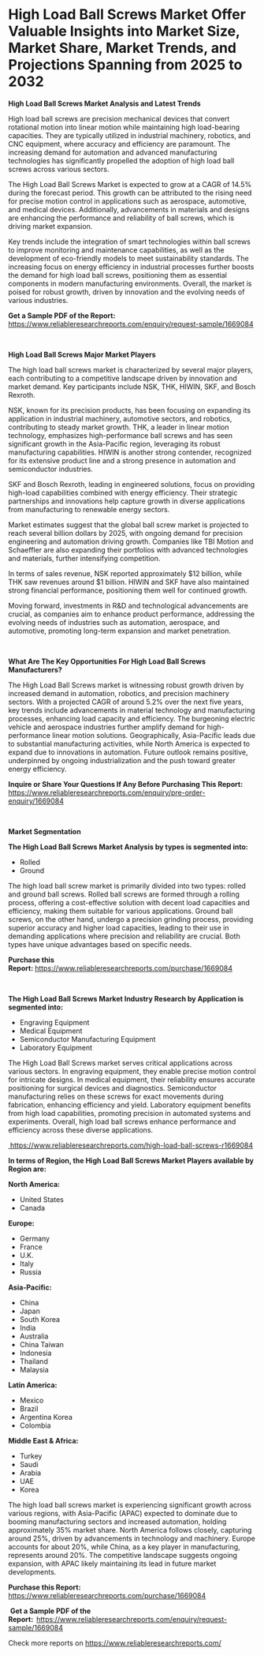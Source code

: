 <p><h1>High Load Ball Screws Market Offer Valuable Insights into Market Size, Market Share, Market Trends, and Projections Spanning from 2025 to 2032</h1></p><p><strong>High Load Ball Screws Market Analysis and Latest Trends</strong></p>
<p><p>High load ball screws are precision mechanical devices that convert rotational motion into linear motion while maintaining high load-bearing capacities. They are typically utilized in industrial machinery, robotics, and CNC equipment, where accuracy and efficiency are paramount. The increasing demand for automation and advanced manufacturing technologies has significantly propelled the adoption of high load ball screws across various sectors.</p><p>The High Load Ball Screws Market is expected to grow at a CAGR of 14.5% during the forecast period. This growth can be attributed to the rising need for precise motion control in applications such as aerospace, automotive, and medical devices. Additionally, advancements in materials and designs are enhancing the performance and reliability of ball screws, which is driving market expansion. </p><p>Key trends include the integration of smart technologies within ball screws to improve monitoring and maintenance capabilities, as well as the development of eco-friendly models to meet sustainability standards. The increasing focus on energy efficiency in industrial processes further boosts the demand for high load ball screws, positioning them as essential components in modern manufacturing environments. Overall, the market is poised for robust growth, driven by innovation and the evolving needs of various industries.</p></p>
<p><strong>Get a Sample PDF of the Report:&nbsp;</strong> <a href="https://www.reliableresearchreports.com/enquiry/request-sample/1669084?utm_campaign=2224&utm_medium=2&utm_source=Github&utm_content=ia&utm_term=02032025&utm_id=high-load-ball-screws">https://www.reliableresearchreports.com/enquiry/request-sample/1669084</a></p>
<p>&nbsp;</p>
<p><strong>High Load Ball Screws Major Market Players</strong></p>
<p><p>The high load ball screws market is characterized by several major players, each contributing to a competitive landscape driven by innovation and market demand. Key participants include NSK, THK, HIWIN, SKF, and Bosch Rexroth. </p><p>NSK, known for its precision products, has been focusing on expanding its application in industrial machinery, automotive sectors, and robotics, contributing to steady market growth. THK, a leader in linear motion technology, emphasizes high-performance ball screws and has seen significant growth in the Asia-Pacific region, leveraging its robust manufacturing capabilities. HIWIN is another strong contender, recognized for its extensive product line and a strong presence in automation and semiconductor industries. </p><p>SKF and Bosch Rexroth, leading in engineered solutions, focus on providing high-load capabilities combined with energy efficiency. Their strategic partnerships and innovations help capture growth in diverse applications from manufacturing to renewable energy sectors. </p><p>Market estimates suggest that the global ball screw market is projected to reach several billion dollars by 2025, with ongoing demand for precision engineering and automation driving growth. Companies like TBI Motion and Schaeffler are also expanding their portfolios with advanced technologies and materials, further intensifying competition.</p><p>In terms of sales revenue, NSK reported approximately $12 billion, while THK saw revenues around $1 billion. HIWIN and SKF have also maintained strong financial performance, positioning them well for continued growth. </p><p>Moving forward, investments in R&D and technological advancements are crucial, as companies aim to enhance product performance, addressing the evolving needs of industries such as automation, aerospace, and automotive, promoting long-term expansion and market penetration.</p></p>
<p>&nbsp;</p>
<p><strong>What Are The Key Opportunities For High Load Ball Screws Manufacturers?</strong></p>
<p><p>The High Load Ball Screws market is witnessing robust growth driven by increased demand in automation, robotics, and precision machinery sectors. With a projected CAGR of around 5.2% over the next five years, key trends include advancements in material technology and manufacturing processes, enhancing load capacity and efficiency. The burgeoning electric vehicle and aerospace industries further amplify demand for high-performance linear motion solutions. Geographically, Asia-Pacific leads due to substantial manufacturing activities, while North America is expected to expand due to innovations in automation. Future outlook remains positive, underpinned by ongoing industrialization and the push toward greater energy efficiency.</p></p>
<p><strong>Inquire or Share Your Questions If Any Before Purchasing This Report:</strong> <a href="https://www.reliableresearchreports.com/enquiry/pre-order-enquiry/1669084?utm_campaign=2224&utm_medium=2&utm_source=Github&utm_content=ia&utm_term=02032025&utm_id=high-load-ball-screws">https://www.reliableresearchreports.com/enquiry/pre-order-enquiry/1669084</a></p>
<p>&nbsp;</p>
<p><strong>Market Segmentation</strong></p>
<p><strong>The High Load Ball Screws Market Analysis by types is segmented into:</strong></p>
<p><ul><li>Rolled</li><li>Ground</li></ul></p>
<p><p>The high load ball screw market is primarily divided into two types: rolled and ground ball screws. Rolled ball screws are formed through a rolling process, offering a cost-effective solution with decent load capacities and efficiency, making them suitable for various applications. Ground ball screws, on the other hand, undergo a precision grinding process, providing superior accuracy and higher load capacities, leading to their use in demanding applications where precision and reliability are crucial. Both types have unique advantages based on specific needs.</p></p>
<p><strong>Purchase this Report:&nbsp;</strong><a href="https://www.reliableresearchreports.com/purchase/1669084?utm_campaign=2224&utm_medium=2&utm_source=Github&utm_content=ia&utm_term=02032025&utm_id=high-load-ball-screws">https://www.reliableresearchreports.com/purchase/1669084</a></p>
<p>&nbsp;</p>
<p><strong>The High Load Ball Screws Market Industry Research by Application is segmented into:</strong></p>
<p><ul><li>Engraving Equipment</li><li>Medical Equipment</li><li>Semiconductor Manufacturing Equipment</li><li>Laboratory Equipment</li></ul></p>
<p><p>The High Load Ball Screws market serves critical applications across various sectors. In engraving equipment, they enable precise motion control for intricate designs. In medical equipment, their reliability ensures accurate positioning for surgical devices and diagnostics. Semiconductor manufacturing relies on these screws for exact movements during fabrication, enhancing efficiency and yield. Laboratory equipment benefits from high load capabilities, promoting precision in automated systems and experiments. Overall, high load ball screws enhance performance and efficiency across these diverse applications.</p></p>
<p><a href="https://www.reliableresearchreports.com/high-load-ball-screws-r1669084?utm_campaign=2224&utm_medium=2&utm_source=Github&utm_content=ia&utm_term=02032025&utm_id=high-load-ball-screws">&nbsp;https://www.reliableresearchreports.com/high-load-ball-screws-r1669084</a></p>
<p><strong>In terms of Region, the High Load Ball Screws Market Players available by Region are:</strong></p>
<p>
    <p> <strong> North America: </strong>
        <ul>
            <li>United States</li>
            <li>Canada</li>
        </ul>
        </p> 
    <p> <strong> Europe: </strong>
        <ul>
            <li>Germany</li>
            <li>France</li>
            <li>U.K.</li>
            <li>Italy</li>
            <li>Russia</li>
        </ul>
        </p> 
    <p> <strong> Asia-Pacific: </strong>
        <ul>
            <li>China</li>
            <li>Japan</li>
            <li>South Korea</li>
            <li>India</li>
            <li>Australia</li>
            <li>China Taiwan</li>
            <li>Indonesia</li>
            <li>Thailand</li>
            <li>Malaysia</li>
        </ul>
        </p> 
    <p> <strong> Latin America: </strong>
        <ul>
            <li>Mexico</li>
            <li>Brazil</li>
            <li>Argentina Korea</li>
            <li>Colombia</li>
        </ul>
        </p> 
    <p> <strong> Middle East & Africa: </strong>
        <ul>
            <li>Turkey</li>
            <li>Saudi</li>
            <li>Arabia</li>
            <li>UAE</li>
            <li>Korea</li>
        </ul>
    </p>
    </p>
<p><p>The high load ball screws market is experiencing significant growth across various regions, with Asia-Pacific (APAC) expected to dominate due to booming manufacturing sectors and increased automation, holding approximately 35% market share. North America follows closely, capturing around 25%, driven by advancements in technology and machinery. Europe accounts for about 20%, while China, as a key player in manufacturing, represents around 20%. The competitive landscape suggests ongoing expansion, with APAC likely maintaining its lead in future market developments.</p></p>
<p><strong>Purchase this Report: </strong><a href="https://www.reliableresearchreports.com/purchase/1669084?utm_campaign=2224&utm_medium=2&utm_source=Github&utm_content=ia&utm_term=02032025&utm_id=high-load-ball-screws">https://www.reliableresearchreports.com/purchase/1669084</a></p>
<p>&nbsp;<strong>Get a Sample PDF of the Report:&nbsp;&nbsp;</strong><a href="https://www.reliableresearchreports.com/enquiry/request-sample/1669084?utm_campaign=2224&utm_medium=2&utm_source=Github&utm_content=ia&utm_term=02032025&utm_id=high-load-ball-screws">https://www.reliableresearchreports.com/enquiry/request-sample/1669084</a></p>
<p><strong></strong></p>
<p>Check more reports on <a href="https://www.reliableresearchreports.com/?utm_campaign=2224&utm_medium=2&utm_source=Github&utm_content=ia&utm_term=02032025&utm_id=high-load-ball-screws">https://www.reliableresearchreports.com/</a></p>